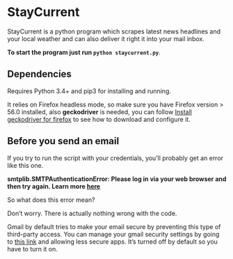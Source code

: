 # StayCurrent
StayCurrent is a python program which scrapes latest news headlines and your local weather and can also deliver it right it into your mail inbox.

**To start the program just run `python staycurrent.py`**.

## Dependencies

Requires Python 3.4+ and pip3 for installing and running.

It relies on Firefox headless mode, so make sure you have Firefox version > 56.0 installed, also **geckodriver** is needed, you can follow [Install geckodriver for firefox](https://askubuntu.com/questions/870530/how-to-install-geckodriver-in-ubuntu) to see how to download and configure it.

## Before you send an email

If you try to run the script with your credentials, you’ll probably get an error like this one.

**smtplib.SMTPAuthenticationError: Please log in via your web browser and then try again. Learn more [here](https://support.google.com/mail/answer/78754)**

So what does this error mean?

Don’t worry. There is actually nothing wrong with the code.

Gmail by default tries to make your email secure by preventing this type of third-party access. You can manage your gmail security settings by going to [this link](https://myaccount.google.com/lesssecureapps) and allowing less secure apps. It’s turned off by default so you have to turn it on.
